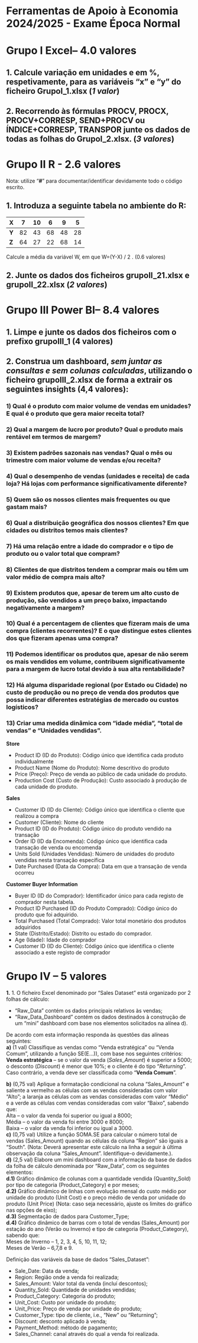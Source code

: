 # Ferramentas de Apoio à Economia 2024/2025 - Exame Época Normal

# **Grupo I Excel– 4.0 valores**

## 1. Calcule variação em unidades e em %, respetivamente, para as variáveis “x” e “y” do ficheiro GrupoI\_1.xlsx (*1 valor*)  
## 2. Recorrendo às fórmulas PROCV, PROCX, PROCV+CORRESP, SEND+PROCV ou ÍNDICE+CORRESP, TRANSPOR junte os dados de todas as folhas do GrupoI\_2.xlsx. (*3 valores*)

# **Grupo II R \- 2.6 valores**

Nota: utilize “**\#**” para documentar/identificar devidamente todo o código escrito.

## 1. Introduza a seguinte tabela no ambiente do R:

| X | 7 | 10 | 6 | 9 | 5 |
| :---- | :---: | :---: | :---: | :---: | :---: |
| **Y** | 82 | 43 | 68 | 48 | 28 |
| **Z** | 64 | 27 | 22 | 68 | 14 |

Calcule a média da variável W, em que W=(Y-X) / 2 . (0.6 valores)

## 2. Junte os dados dos ficheiros grupoII\_21.xlsx e grupoII\_22.xlsx (*2 valores*)

# **Grupo III Power BI– 8.4 valores**

## 1. Limpe e junte os dados dos ficheiros com o prefixo grupoIII\_1 (4 valores)  
## 2. Construa um dashboard, ***sem juntar as consultas e sem colunas calculadas***, utilizando o ficheiro grupoIII\_2.xlsx de forma a extrair os seguintes insights (4,4 valores):

### 1) Qual é o produto com maior volume de vendas em unidades? E qual é o produto que gera maior receita total?  
### 2) Qual a margem de lucro por produto? Qual o produto mais rentável em termos de margem?  
### 3) Existem padrões sazonais nas vendas? Qual o mês ou trimestre com maior volume de vendas e/ou receita?  
### 4) Qual o desempenho de vendas (unidades e receita) de cada loja? Há lojas com performance significativamente diferente?  
### 5) Quem são os nossos clientes mais frequentes ou que gastam mais?  
### 6) Qual a distribuição geográfica dos nossos clientes? Em que cidades ou distritos temos mais clientes?  
### 7) Há uma relação entre a idade do comprador e o tipo de produto ou o valor total que compram?  
### 8) Clientes de que distritos tendem a comprar mais ou têm um valor médio de compra mais alto?  
### 9) Existem produtos que, apesar de terem um alto custo de produção, são vendidos a um preço baixo, impactando negativamente a margem?  
### 10) Qual é a percentagem de clientes que fizeram mais de uma compra (clientes recorrentes)? E o que distingue estes clientes dos que fizeram apenas uma compra?  
### 11) Podemos identificar os produtos que, apesar de não serem os mais vendidos em volume, contribuem significativamente para a margem de lucro total devido à sua alta rentabilidade?  
### 12) Há alguma disparidade regional (por Estado ou Cidade) no custo de produção ou no preço de venda dos produtos que possa indicar diferentes estratégias de mercado ou custos logísticos?  
### 13) Criar uma medida dinâmica com “idade média”, “total de vendas” e “Unidades vendidas”.  

**Store**  
	
* Product ID (ID do Produto): Código único que identifica cada produto individualmente 	  
* Product Name (Nome do Produto): Nome descritivo do produto  
* Price (Preço): Preço de venda ao público de cada unidade do produto.  
* Production Cost (Custo de Produção): Custo associado à produção de cada unidade do produto.

**Sales**

* Customer ID (ID do Cliente): Código único que identifica o cliente que realizou a compra  
* Customer (Cliente): Nome do cliente  
* Product ID (ID do Produto): Código único do produto vendido na transação  
* Order ID (ID da Encomenda): Código único que identifica cada transação de venda ou encomenda  
* Units Sold (Unidades Vendidas): Número de unidades do produto vendidas nesta transação específica  
* Date Purchased (Data da Compra): Data em que a transação de venda ocorreu

**Customer Buyer Information**

* Buyer ID (ID do Comprador): Identificador único para cada registo de comprador nesta tabela.  
* Product ID Purchased (ID do Produto Comprado): Código único do produto que foi adquirido.  
* Total Purchased (Total Comprado): Valor total monetário dos produtos adquiridos   
* State (Distrito/Estado): Distrito ou estado do comprador.  
* Age (Idade): Idade do comprador  
* Customer ID (ID do Cliente): Código único que identifica o cliente associado a este registo de comprador

# **Grupo IV – 5 valores**  
**1\.**	1\. O ficheiro Excel denominado por “Sales Dataset” está organizado por 2 folhas de cálculo: 

*  “Raw\_Data” contém os dados principais relativos às vendas;  
*  “Raw\_Data\_Dashboard” contém os dados destinados à construção de um “mini” dashboard com base nos elementos solicitados na alínea d). 

De acordo com esta informação responda às questões das alíneas seguintes:  
**a)**	(1 val) Classifique as vendas como “Venda estratégica” ou “Venda Comum”, utilizando a função SE(E...)), com base nos seguintes critérios:  
**Venda estratégica** – se o valor da venda (*Sales\_Amount*) é superior a 5000; o desconto (*Discount*) é menor que 10%; e o cliente é do tipo “*Returning*”. Caso contrário, a venda deve ser classificada como “**Venda Comum**”.

**b)**	(0,75 val) Aplique a formatação condicional na coluna “Sales\_Amount” e saliente a vermelho as células com as vendas consideradas com valor “Alto”; a laranja as células com as vendas consideradas com valor “Médio” e a verde as células com vendas consideradas com valor “Baixo”, sabendo que:   
Alta – o valor da venda foi superior ou igual a 8000;  
Média – o valor da venda foi entre 3000 e 8000;  
Baixa – o valor da venda foi inferior ou igual a 3000\.  
**c)**	(0,75 val) Utilize a função SOMA.SE para calcular o número total de vendas (Sales\_Amount) quando as células da coluna “Region” são iguais a “South”. (Nota: Deverá apresentar este cálculo na linha a seguir à última observação da coluna “Sales\_Amount”. Identifique-o devidamente.).  
**d)**	(2,5 val) Elabore um mini dashboard com a informação da base de dados da folha de cálculo denominada por “Raw\_Data”, com os seguintes elementos:  
**d.1)** Gráfico dinâmico de colunas com a quantidade vendida (Quantity\_Sold) por tipo de categoria (Product\_Category) e por meses;  
**d.2)** Gráfico dinâmico de linhas com evolução mensal do custo médio por unidade do produto (Unit Cost) e o preço médio de venda por unidade do produto (Unit Price) (Nota: caso seja necessário, ajuste os limites do gráfico nas opções de eixo);  
**d.3)** Segmentação de dados para Customer\_Type;  
**d.4)** Gráfico dinâmico de barras com o total de vendas (Sales\_Amount) por estação do ano (Verão ou Inverno) e tipo de categoria (Product\_Category), sabendo que:  
Meses de Inverno – 1, 2, 3, 4, 5, 10, 11, 12;  
Meses de Verão – 6,7,8 e 9\.

Definição das variáveis da base de dados “Sales\_Dataset”:

* Sale\_Date: Data da venda;  
* Region: Região onde a venda foi realizada;  
* Sales\_Amount: Valor total da venda (incluí descontos);  
* Quantity\_Sold: Quantidade de unidades vendidas;  
* Product\_Category: Categoria do produto;  
* Unit\_Cost: Custo por unidade do produto;  
* Unit\_Price: Preço de venda por unidade do produto;  
* Customer\_Type: tipo de cliente, i.e., “New” ou “Returning”;  
* Discount: desconto aplicado à venda;  
* Payment\_Method: método de pagamento;  
* Sales\_Channel: canal através do qual a venda foi realizada.
